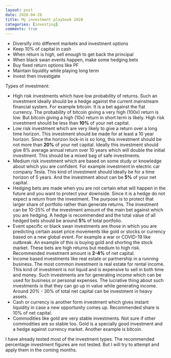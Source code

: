 ```yaml
---
layout: post
date: 2020-04-28
title: My investment playbook 2020
categories: [investing]
comments: true
---
```


- Diversify into different markets and investment options
- Keep 10% of capital in cash
- When return is high, sell enough to get back the principal
- When black swan events happen, make some hedging bets
- Buy fixed return options like PF
- Maintain liquidity while playing long term
- Invest then investigate

Types of investment:

- High risk investments which have low probability of returns. Such an investment ideally should be a hedge against the current mainstream financial system. For example bitcoin. It is a bet against the fiat currency. The probability of bitcoin giving a very high (100x) return is low. But bitcoin giving a high (10x) return in short term is likely. High risk investment should be less than **10%** of your net capital.
- Low risk investment which are very likely to give a return over a long time horizon. This investment should be made for at least a 10 year horizon. Since the horizon lock-in is so long, this investment should be not more than **20%** of your net capital. Ideally this investment should give 8% average annual return over 10 years which will double the initial investment. This should be a mixed bag of safe investments.
- Medium risk investment which are based on some study or knowledge about which you are confident. For example investment in electric car company Tesla. This kind of investment should ideally be for a time horizon of 5 years. And the investment about can be **5%** of your net capital.
- Hedging bets are made when you are not certain what will happen in the future and you want to protect your downside. Since it is a hedge do not expect a return from the investment. The purpose is to protect that larger share of portfolio rather than generate returns. The investment can be 10-25% of the investment amount of the main bet against which you are hedging. A hedge is recommended and the total value of all hedged bets should be around **5%** of total portfolio.
- Event specific or black swan investments are those in which you are predicting certain asset price movements like gold or stocks or currency based on a new global event. For example a war or COVID-19 like outbreak. An example of this is buying gold and shorting the stock market. These bets are high returns but medium to high risk. Recommended investment amount is **2-4%** of net capital.
- Income based investments like real estate or partnership in a running business. The most common investment is real estate for rental income. This kind of investment is not liquid and is expensive to sell in both time and money. Such investments are for generating income which can be used for business or personal expenses. The lucrative thing about such investments is that they can go up in value while generating income. Around 20% - 30% of total net capital can be investment in heavy assets.
- Cash or currency is another form investment which gives instant liquidity in case a new opportunity comes up. Recommended share is 10% of net capital.
- Commodities like gold are very stable investments. Not sure if other commodities are so stable too. Gold is a specially good investment and a hedge against currency market. Another example is bitcoin.

I have already tested most of the investment types. The recommended percentage investment figures are not tested. But I will try to attempt and apply them in the coming months.
